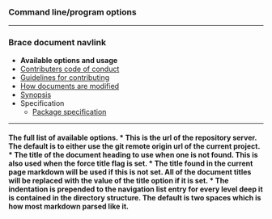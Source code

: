 ### Command line/program options 

----
### Brace document navlink
* **Available options and usage**
* [Contributers code of conduct](https://github.com/restarian/brace_document_navlink/blob/master/docs/contributers_code_of_conduct.md)
* [Guidelines for contributing](https://github.com/restarian/brace_document_navlink/blob/master/docs/guidelines_for_contributing.md)
* [How documents are modified](https://github.com/restarian/brace_document_navlink/blob/master/docs/how_documents_are_modified.md)
* [Synopsis](https://github.com/restarian/brace_document_navlink/blob/master/docs/synopsis.md)
* Specification
  * [Package specification](https://github.com/restarian/brace_document_navlink/blob/master/docs/specification/package_specification.md)

----

#### The full list of available options.	* This is the url of the repository server. The default is to either use the git remote origin url of the current project.	* The title of the document heading to use when one is not found. This is also used when the force title flag is set.	* The title found in the current page markdown will be used if this is not set. All of the document titles will be replaced with the value of the title option if it is set.	* The indentation is prepended to the navigation list entry for every level deep it is contained in the directory structure. The default is two spaces which is how most markdown parsed like it.
